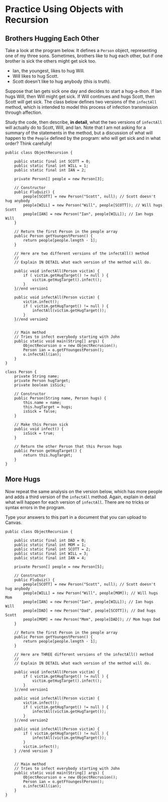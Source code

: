 # Practice Using Objects with Recursion

## Brothers Hugging Each Other

Take a look at the program below. It defines a `Person` object, representing one of my three sons. Sometimes, brothers like to hug each other, but if one brother is sick the others might get sick too.

- Ian, the youngest, likes to hug Will.
- Will likes to hug Scott.
- Scott doesn't like to hug anybody (this is truth).

Suppose that Ian gets sick one day and decides to start a hug-a-thon. If Ian hugs Will, then Will might get sick. If Will continues and hugs Scott, then Scott will get sick. The class below defines two versions of the `infectAll` method, which is intended to model this process of infection transmission through affection.

Study the code, then describe, **in detail**, what the two versions of `infectAll` will actually do to Scott, Will, and Ian. Note that I am not asking for a summary of the statements in the method, but a discussion of what will happen to the `People` defined by the program: who will get sick and in what order? Think carefully!

```
public class ObjectRecursion {
  
    public static final int SCOTT = 0;
    public static final int WILL = 1;
    public static final int IAN = 2;

    private Person[] people = new Person[3];

    // Constructor
    public FluQuiz() {
        people[SCOTT] = new Person("Scott", null); // Scott doesn't hug anybody
        people[WILL] = new Person("Will", people[SCOTT]); // Will hugs Scott
        people[IAN] = new Person("Ian", people[WILL]); // Ian hugs Will
    }

    // Return the first Person in the people array
    public Person getYoungestPerson() {
        return people[people.length - 1];
    }

    // Here are two different versions of the infectAll() method
    //
    // Explain IN DETAIL what each version of the method will do.

    public void infectAll(Person victim) {
        if ( victim.getHugTarget() != null ) {
            victim.getHugTarget().infect();
        }
    }//end version1

    public void infectAll(Person victim) {
        victim.infect();
        if ( victim.getHugTarget() != null ) {
            infectAll(victim.getHugTarget());
        }
    }//end version2


    // Main method
    // Tries to infect everybody starting with John
    public static void main(String[] args) {
        ObjectRecursion o = new ObjectRecrusion();
        Person ian = o.getFYoungestPerson();
        o.infectAll(ian);
    }
}

class Person {
    private String name;
    private Person hugTarget;
    private boolean isSick;

    // Constructor
    public Person(String name, Person hugs) {
        this.name = name;
        this.hugTarget = hugs;
        isSick = false;
    }

    // Make this Person sick
    public void infect() {
        isSick = true;
    }

    // Return the other Person that this Person hugs
    public Person getHugTarget() {
        return this.hugTarget;
    }
}
```


## More Hugs

Now repeat the same analysis on the version below, which has more people and adds a third version of the `infectAll` method. Again, explain in detail what will happen for each version of `infectAll`. There are no tricks or syntax errors in the program.

Type your answers to this part in a document that you can upload to Canvas.

```
public class ObjectRecursion {
  
    public static final int DAD = 0;
    public static final int MOM = 1;
    public static final int SCOTT = 2;
    public static final int WILL = 3;
    public static final int IAN = 4;

    private Person[] people = new Person[5];

    // Constructor
    public FluQuiz() {
        people[SCOTT] = new Person("Scott", null); // Scott doesn't hug anybody
        people[WILL] = new Person("Will", people[MOM]); // Will hugs Mom
        people[IAN] = new Person("Ian", people[WILL]); // Ian hugs Will
        people[DAD] = new Person("Dad", people[SCOTT]); // Dad hugs Scott
        people[MOM] = new Person("Mom", people[DAD]); // Mom hugs Dad
    }

    // Return the first Person in the people array
    public Person getYoungestPerson() {
        return people[people.length - 1];
    }

    // Here are THREE different versions of the infectAll() method
    //
    // Explain IN DETAIL what each version of the method will do.

    public void infectAll(Person victim) {
        if ( victim.getHugTarget() != null ) {
            victim.getHugTarget().infect();
        }
    }//end version1

    public void infectAll(Person victim) {
        victim.infect();
        if ( victim.getHugTarget() != null ) {
            infectAll(victim.getHugTarget());
        }
    }//end version2

    public void infectAll(Person victim) {
        if ( victim.getHugTarget() != null ) {
            infectAll(victim.getHugTarget());
        }
        victim.infect();
    } //end version 3


    // Main method
    // Tries to infect everybody starting with John
    public static void main(String[] args) {
        ObjectRecursion o = new ObjectRecrusion();
        Person ian = o.getFYoungestPerson();
        o.infectAll(ian);
    }
}
```
